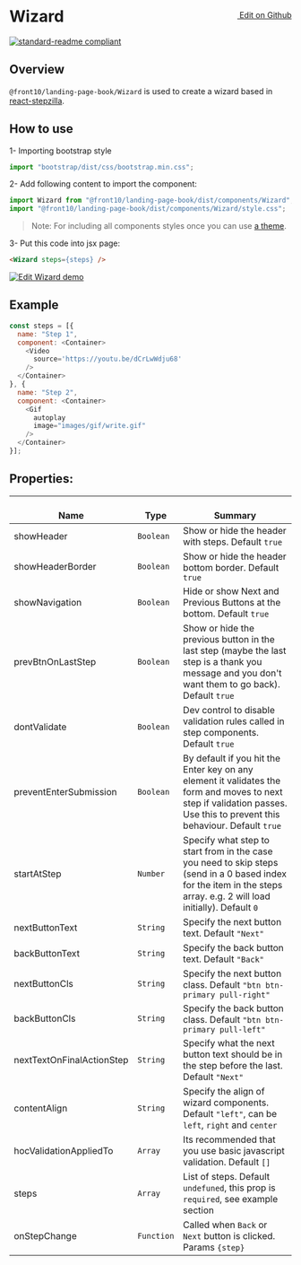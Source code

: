 <a style="float:right; margin-top: 30px;" target="_blank" href="https://github.com/front10/landing-page-book/edit/master/src/components/Wizard/README.md"> <img width="15px;" src="https://assets-cdn.github.com/images/icons/emoji/unicode/270f.png"/> Edit on Github
</a>

# Wizard

[![standard-readme compliant](https://img.shields.io/badge/standard--readme-OK-green.svg?style=flat-square)](https://github.com/RichardLitt/standard-readme)

## Overview
`@front10/landing-page-book/Wizard` is used to create a wizard based in [react-stepzilla](https://github.com/newbreedofgeek/react-stepzilla).

## How to use
1- Importing bootstrap style

```js
import "bootstrap/dist/css/bootstrap.min.css";
```
2- Add following content to import the component:

```js
import Wizard from "@front10/landing-page-book/dist/components/Wizard";
import "@front10/landing-page-book/dist/components/Wizard/style.css";
```

> Note: For including all components styles once you can use [a theme](https://github.com/front10/landing-page-book/wiki/Theming).

3- Put this code into jsx page:
```html
<Wizard steps={steps} />
```
<a target="_blank" href="https://codesandbox.io/s/o5553oly8y">
  <img alt="Edit Wizard demo" src="https://codesandbox.io/static/img/play-codesandbox.svg">
</a>

## Example
```js
const steps = [{
  name: "Step 1",
  component: <Container>
    <Video
      source='https://youtu.be/dCrLwWdju68'
    />
  </Container>
}, {
  name: "Step 2",
  component: <Container>
    <Gif
      autoplay
      image="images/gif/write.gif"
    />
  </Container>
}];
```

## Properties:

| </br>Name   | </br>Type | </br>Summary                                                                                 | 
| ------------| - | ------------------------------------------------------------------------------------------------------ |
| showHeader      | `Boolean` | Show or hide the header with steps. Default `true` |
| showHeaderBorder      | `Boolean` | Show or hide the header bottom border. Default `true` |
| showNavigation      | `Boolean` | Hide or show Next and Previous Buttons at the bottom. Default `true` |
| prevBtnOnLastStep      | `Boolean` | Show or hide the previous button in the last step (maybe the last step is a thank you message and you don't want them to go back). Default `true` |
| dontValidate      | `Boolean` | Dev control to disable validation rules called in step components. Default `true` |
| preventEnterSubmission      | `Boolean` | By default if you hit the Enter key on any element it validates the form and moves to next step if validation passes. Use this to prevent this behaviour. Default `true` |
| startAtStep      | `Number` | Specify what step to start from in the case you need to skip steps (send in a 0 based index for the item in the steps array. e.g. 2 will load <Step3 /> initially). Default `0` |
| nextButtonText      | `String` | Specify the next button text. Default `"Next"` |
| backButtonText      | `String` | Specify the back button text. Default `"Back"` |
| nextButtonCls      | `String` | Specify the next button class. Default `"btn btn-primary pull-right"` |
| backButtonCls      | `String` | Specify the back button class. Default `"btn btn-primary pull-left"` |
| nextTextOnFinalActionStep      | `String` | Specify what the next button text should be in the step before the last. Default `"Next"` |
| contentAlign      | `String` | Specify the align of wizard components. Default `"left"`, can be `left`, `right` and `center` |
| hocValidationAppliedTo      | `Array` |  Its recommended that you use basic javascript validation. Default `[]` |
| steps      | `Array` | List of steps. Default `undefuned`, this prop is `required`, see example section |
| onStepChange      | `Function` | Called when `Back` or `Next` button is clicked. Params `{step}` |

